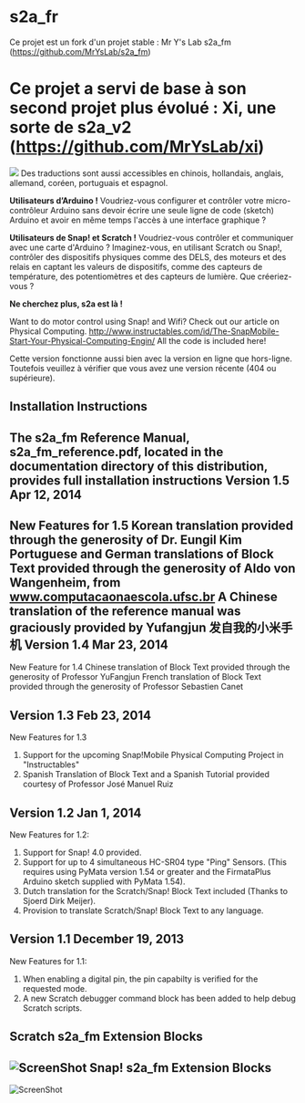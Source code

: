  s2a_fr
======
Ce projet est un fork d'un projet stable : Mr Y's Lab s2a_fm (https://github.com/MrYsLab/s2a_fm)

Ce projet a servi de base à son second projet plus évolué : Xi, une sorte de s2a_v2 (https://github.com/MrYsLab/xi)
=======
![](http://4.bp.blogspot.com/-OeTOatZa9y4/Uy1Ztrg3FRI/AAAAAAAAU70/uuGvQE6UmLM/s1600/instrusion.png)
Des traductions sont aussi accessibles en chinois, hollandais, anglais, allemand, coréen, portuguais et espagnol.

**Utilisateurs d’Arduino !** Voudriez-vous configurer et contrôler votre micro-contrôleur Arduino sans devoir écrire une seule ligne de code (sketch) Arduino et avoir en même temps l'accès à une interface graphique ? 

**Utilisateurs de Snap! et Scratch !** Voudriez-vous contrôler et communiquer avec une carte d'Arduino ? Imaginez-vous, en utilisant Scratch ou Snap!, contrôler des dispositifs physiques comme des DELS, des moteurs et des relais en captant les valeurs de dispositifs, comme des capteurs de température, des potentiomètres et des capteurs de lumière. Que créeriez-vous ?

**Ne cherchez plus, s2a est là !**

Want to do motor control using Snap! and Wifi? Check out our article on Physical Computing.
http://www.instructables.com/id/The-SnapMobile-Start-Your-Physical-Computing-Engin/
All the code is included here!

Cette version fonctionne aussi bien avec la version en ligne que hors-ligne. Toutefois veuillez à vérifier que vous avez une version récente (404 ou supérieure).

Installation Instructions
--------------------------
The s2a_fm Reference Manual, s2a_fm_reference.pdf, located in the documentation directory of this distribution,
provides full installation instructions
Version 1.5 Apr 12, 2014
------------------------
New Features for 1.5
Korean translation provided through the generosity of Dr. Eungil Kim
Portuguese and German translations of Block Text provided through the generosity of
Aldo von Wangenheim, from www.computacaonaescola.ufsc.br
A Chinese translation of the reference manual was graciously provided by Yufangjun 发自我的小米手机
Version 1.4 Mar 23, 2014
-----------------------
New Feature for 1.4
Chinese translation of Block Text provided through the generosity of Professor YuFangjun
French translation of Block Text provided through the generosity of Professor Sebastien Canet

Version 1.3 Feb 23, 2014
------------------------
New Features for 1.3
1. Support for the upcoming Snap!Mobile Physical Computing Project in "Instructables"
2. Spanish Translation of Block Text and a Spanish Tutorial provided courtesy of Professor
José Manuel Ruiz

Version 1.2 Jan 1, 2014
-----------------------
New Features for 1.2:
1. Support for Snap! 4.0 provided.
2. Support for up to 4 simultaneous HC-SR04 type "Ping" Sensors.
(This requires using PyMata version 1.54 or greater and the FirmataPlus Arduino sketch supplied with PyMata 1.54).
3. Dutch translation for the Scratch/Snap! Block Text included (Thanks to Sjoerd Dirk Meijer).
4. Provision to translate Scratch/Snap! Block Text to any language.

Version 1.1 December 19, 2013
-----------------------------
New Features for 1.1:
1. When enabling a digital pin, the pin capabilty is verified for the requested mode.
2. A new Scratch debugger command block has been added to help debug Scratch scripts.

Scratch s2a_fm Extension Blocks
-------------------------------
![ScreenShot](https://raw.github.com/technologiescollege/s2a_fr/documentation/scratch_blocks.png)
Snap! s2a_fm Extension Blocks
-----------------------------
![ScreenShot](https://raw.github.com/technologiescollege/s2a_fr/documentation/snap_blocks.png)